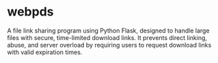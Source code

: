 # webpds
A file link sharing program using Python Flask, designed to handle large files with secure, time-limited download links. It prevents direct linking, abuse, and server overload by requiring users to request download links with valid expiration times.
